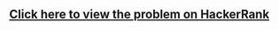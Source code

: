 ## [Click here to view the problem on HackerRank](https://www.hackerrank.com/challenges/bon-appetit/problem)
